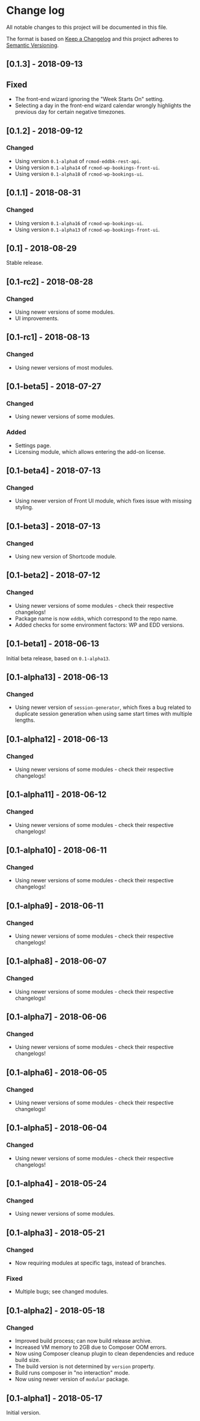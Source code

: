 # Change log
All notable changes to this project will be documented in this file.

The format is based on [Keep a Changelog](http://keepachangelog.com/)
and this project adheres to [Semantic Versioning](http://semver.org/).

## [0.1.3] - 2018-09-13
## Fixed
- The front-end wizard ignoring the "Week Starts On" setting.
- Selecting a day in the front-end wizard calendar wrongly highlights the previous day for certain negative timezones.

## [0.1.2] - 2018-09-12
### Changed
- Using version `0.1-alpha8` of `rcmod-eddbk-rest-api`.
- Using version `0.1-alpha14` of `rcmod-wp-bookings-front-ui`.
- Using version `0.1-alpha18` of `rcmod-wp-bookings-ui`.

## [0.1.1] - 2018-08-31
### Changed
- Using version `0.1-alpha16` of `rcmod-wp-bookings-ui`.
- Using version `0.1-alpha13` of `rcmod-wp-bookings-front-ui`.

## [0.1] - 2018-08-29
Stable release.

## [0.1-rc2] - 2018-08-28
### Changed
- Using newer versions of some modules.
- UI improvements.

## [0.1-rc1] - 2018-08-13
### Changed
- Using newer versions of most modules.

## [0.1-beta5] - 2018-07-27
### Changed
- Using newer versions of some modules.

### Added
- Settings page.
- Licensing module, which allows entering the add-on license.

## [0.1-beta4] - 2018-07-13
### Changed
- Using newer version of Front UI module, which fixes issue with missing styling.

## [0.1-beta3] - 2018-07-13
### Changed
- Using new version of Shortcode module.

## [0.1-beta2] - 2018-07-12
### Changed
- Using newer versions of some modules - check their respective changelogs!
- Package name is now `eddbk`, which correspond to the repo name.
- Added checks for some environment factors: WP and EDD versions.

## [0.1-beta1] - 2018-06-13
Initial beta release, based on `0.1-alpha13`.

## [0.1-alpha13] - 2018-06-13
### Changed
- Using newer version of `session-generator`, which fixes a bug related to duplicate session generation when using same start times with multiple lengths.

## [0.1-alpha12] - 2018-06-13
### Changed
- Using newer versions of some modules - check their respective changelogs!

## [0.1-alpha11] - 2018-06-12
### Changed
- Using newer versions of some modules - check their respective changelogs!

## [0.1-alpha10] - 2018-06-11
### Changed
- Using newer versions of some modules - check their respective changelogs!

## [0.1-alpha9] - 2018-06-11
### Changed
- Using newer versions of some modules - check their respective changelogs!

## [0.1-alpha8] - 2018-06-07
### Changed
- Using newer versions of some modules - check their respective changelogs!

## [0.1-alpha7] - 2018-06-06
### Changed
- Using newer versions of some modules - check their respective changelogs!

## [0.1-alpha6] - 2018-06-05
### Changed
- Using newer versions of some modules - check their respective changelogs!

## [0.1-alpha5] - 2018-06-04
### Changed
- Using newer versions of some modules - check their respective changelogs!

## [0.1-alpha4] - 2018-05-24
### Changed
- Using newer versions of some modules.

## [0.1-alpha3] - 2018-05-21
### Changed
- Now requiring modules at specific tags, instead of branches.

### Fixed
- Multiple bugs; see changed modules.

## [0.1-alpha2] - 2018-05-18
### Changed
- Improved build process; can now build release archive.
- Increased VM memory to 2GB due to Composer OOM errors.
- Now using Composer cleanup plugin to clean dependencies and reduce build size.
- The build version is not determined by `version` property.
- Build runs composer in "no interaction" mode.
- Now using newer version of `modular` package.

## [0.1-alpha1] - 2018-05-17
Initial version.
